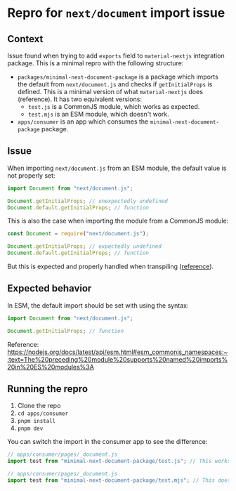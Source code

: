 # Repro for `next/document` import issue

## Context

Issue found when trying to add `exports` field to `material-nextjs` integration package.
This is a minimal repro with the following structure:

- `packages/minimal-next-document-package` is a package which imports the default from `next/document.js` and checks if `getInitialProps` is defined. This is a minimal version of what `material-nextjs` does (reference). It has two equivalent versions:
  - `test.js` is a CommonJS module, which works as expected.
  - `test.mjs` is an ESM module, which doesn't work.
- `apps/consumer` is an app which consumes the `minimal-next-document-package` package.

## Issue

When importing `next/document.js` from an ESM module, the default value is not properly set:

```js
import Document from "next/document.js";

Document.getInitialProps; // unexpectedly undefined
Document.default.getInitialProps; // function
```

This is also the case when importing the module from a CommonJS module:

```js
const Document = require("next/document.js");

Document.getInitialProps; // expectedly undefined
Document.default.getInitialProps; // function
```

But this is expected and properly handled when transpiling ([reference](<https://unpkg.com/browse/@mui/material-nextjs@5.15.11/node/v13-pagesRouter/pagesRouterV13Document.js#:~:text=_document.default.getInitialProps(ctx)>)).

## Expected behavior

In ESM, the default import should be set with using the syntax:

```js
import Document from "next/document.js";

Document.getInitialProps; // function
```

Reference: https://nodejs.org/docs/latest/api/esm.html#esm_commonjs_namespaces:~:text=The%20preceding%20module%20supports%20named%20imports%20in%20ES%20modules%3A

## Running the repro

1. Clone the repo
2. `cd apps/consumer`
3. `pnpm install`
4. `pnpm dev`

You can switch the import in the consumer app to see the difference:

```js
// apps/consumer/pages/_document.js
import test from "minimal-next-document-package/test.js"; // This works
```

```js
// apps/consumer/pages/_document.js
import test from "minimal-next-document-package/test.mjs"; // This doesn't work
```
